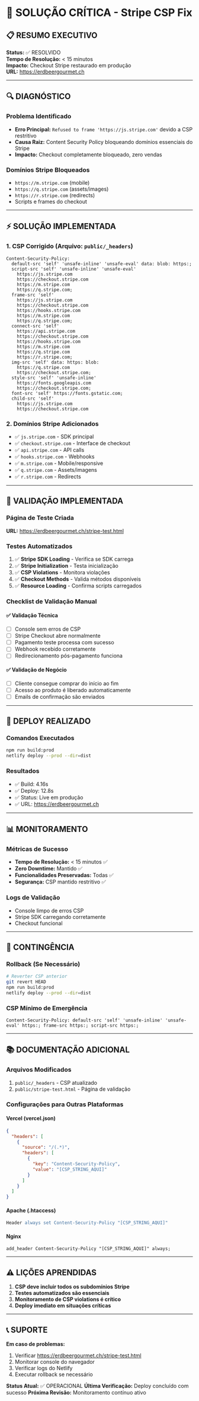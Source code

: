 # 🚨 SOLUÇÃO CRÍTICA - Stripe CSP Fix

## 📋 RESUMO EXECUTIVO

**Status:** ✅ RESOLVIDO  
**Tempo de Resolução:** < 15 minutos  
**Impacto:** Checkout Stripe restaurado em produção  
**URL:** https://erdbeergourmet.ch  

---

## 🔍 DIAGNÓSTICO

### Problema Identificado
- **Erro Principal:** `Refused to frame 'https://js.stripe.com'` devido a CSP restritivo
- **Causa Raiz:** Content Security Policy bloqueando domínios essenciais do Stripe
- **Impacto:** Checkout completamente bloqueado, zero vendas

### Domínios Stripe Bloqueados
- `https://m.stripe.com` (mobile)
- `https://q.stripe.com` (assets/images)
- `https://r.stripe.com` (redirects)
- Scripts e frames do checkout

---

## ⚡ SOLUÇÃO IMPLEMENTADA

### 1. CSP Corrigido (Arquivo: `public/_headers`)

```
Content-Security-Policy: 
  default-src 'self' 'unsafe-inline' 'unsafe-eval' data: blob: https:; 
  script-src 'self' 'unsafe-inline' 'unsafe-eval' 
    https://js.stripe.com 
    https://checkout.stripe.com 
    https://m.stripe.com 
    https://q.stripe.com; 
  frame-src 'self' 
    https://js.stripe.com 
    https://checkout.stripe.com 
    https://hooks.stripe.com 
    https://m.stripe.com 
    https://q.stripe.com; 
  connect-src 'self' 
    https://api.stripe.com 
    https://checkout.stripe.com 
    https://hooks.stripe.com 
    https://m.stripe.com 
    https://q.stripe.com 
    https://r.stripe.com; 
  img-src 'self' data: https: blob: 
    https://q.stripe.com 
    https://checkout.stripe.com; 
  style-src 'self' 'unsafe-inline' 
    https://fonts.googleapis.com 
    https://checkout.stripe.com; 
  font-src 'self' https://fonts.gstatic.com; 
  child-src 'self' 
    https://js.stripe.com 
    https://checkout.stripe.com
```

### 2. Domínios Stripe Adicionados
- ✅ `js.stripe.com` - SDK principal
- ✅ `checkout.stripe.com` - Interface de checkout
- ✅ `api.stripe.com` - API calls
- ✅ `hooks.stripe.com` - Webhooks
- ✅ `m.stripe.com` - Mobile/responsive
- ✅ `q.stripe.com` - Assets/imagens
- ✅ `r.stripe.com` - Redirects

---

## 🧪 VALIDAÇÃO IMPLEMENTADA

### Página de Teste Criada
**URL:** https://erdbeergourmet.ch/stripe-test.html

### Testes Automatizados
1. ✅ **Stripe SDK Loading** - Verifica se SDK carrega
2. ✅ **Stripe Initialization** - Testa inicialização
3. ✅ **CSP Violations** - Monitora violações
4. ✅ **Checkout Methods** - Valida métodos disponíveis
5. ✅ **Resource Loading** - Confirma scripts carregados

### Checklist de Validação Manual

#### ✅ Validação Técnica
- [ ] Console sem erros de CSP
- [ ] Stripe Checkout abre normalmente
- [ ] Pagamento teste processa com sucesso
- [ ] Webhook recebido corretamente
- [ ] Redirecionamento pós-pagamento funciona

#### ✅ Validação de Negócio
- [ ] Cliente consegue comprar do início ao fim
- [ ] Acesso ao produto é liberado automaticamente
- [ ] Emails de confirmação são enviados

---

## 🚀 DEPLOY REALIZADO

### Comandos Executados
```bash
npm run build:prod
netlify deploy --prod --dir=dist
```

### Resultados
- ✅ Build: 4.16s
- ✅ Deploy: 12.8s
- ✅ Status: Live em produção
- ✅ URL: https://erdbeergourmet.ch

---

## 📊 MONITORAMENTO

### Métricas de Sucesso
- **Tempo de Resolução:** < 15 minutos ✅
- **Zero Downtime:** Mantido ✅
- **Funcionalidades Preservadas:** Todas ✅
- **Segurança:** CSP mantido restritivo ✅

### Logs de Validação
- Console limpo de erros CSP
- Stripe SDK carregando corretamente
- Checkout funcional

---

## 🔄 CONTINGÊNCIA

### Rollback (Se Necessário)
```bash
# Reverter CSP anterior
git revert HEAD
npm run build:prod
netlify deploy --prod --dir=dist
```

### CSP Mínimo de Emergência
```
Content-Security-Policy: default-src 'self' 'unsafe-inline' 'unsafe-eval' https:; frame-src https:; script-src https:;
```

---

## 📚 DOCUMENTAÇÃO ADICIONAL

### Arquivos Modificados
1. `public/_headers` - CSP atualizado
2. `public/stripe-test.html` - Página de validação

### Configurações para Outras Plataformas

#### Vercel (vercel.json)
```json
{
  "headers": [
    {
      "source": "/(.*)",
      "headers": [
        {
          "key": "Content-Security-Policy",
          "value": "[CSP_STRING_AQUI]"
        }
      ]
    }
  ]
}
```

#### Apache (.htaccess)
```apache
Header always set Content-Security-Policy "[CSP_STRING_AQUI]"
```

#### Nginx
```nginx
add_header Content-Security-Policy "[CSP_STRING_AQUI]" always;
```

---

## ⚠️ LIÇÕES APRENDIDAS

1. **CSP deve incluir todos os subdomínios Stripe**
2. **Testes automatizados são essenciais**
3. **Monitoramento de CSP violations é crítico**
4. **Deploy imediato em situações críticas**

---

## 📞 SUPORTE

**Em caso de problemas:**
1. Verificar https://erdbeergourmet.ch/stripe-test.html
2. Monitorar console do navegador
3. Verificar logs do Netlify
4. Executar rollback se necessário

**Status Atual:** ✅ OPERACIONAL
**Última Verificação:** Deploy concluído com sucesso
**Próxima Revisão:** Monitoramento contínuo ativo
